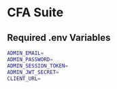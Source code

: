 # CFA Suite

## Required .env Variables

```bash
ADMIN_EMAIL=
ADMIN_PASSWORD=
ADMIN_SESSION_TOKEN=
ADMIN_JWT_SECRET=
CLIENT_URL=
```